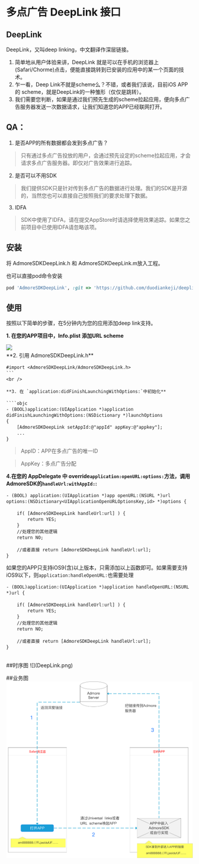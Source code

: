 # 多点广告 DeepLink 接口

## DeepLink
DeepLink，又叫deep linking，中文翻译作深层链接。

1. 简单地从用户体验来讲，DeepLink 就是可以在手机的浏览器上(Safari/Chorme)点击，便能直接跳转到已安装的应用中的某一个页面的技术。
2. 乍一看，Deep Link不就是scheme么？不错，或者我们该说，目前iOS APP的 scheme，就是DeepLink的一种雏形（仅仅是跳转）。
3. 我们需要您判断，如果是通过我们预先生成的scheme拉起应用，便向多点广告服务器发送一次数据请求，让我们知道您的APP已经联网打开。

## QA：
1. 是否APP的所有数据都会发到多点广告？

 >只有通过多点广告投放的用户，会通过预先设定的scheme拉起应用，才会请求多点广告服务器。即仅对广告效果进行追踪。

2. 是否可以不用SDK

 >我们提供SDK只是针对传到多点广告的数据进行处理。我们的SDK是开源的，当然您也可以直接自己按照我们的要求处理下数据。

3. IDFA

 >SDK中使用了IDFA，请在提交AppStore时请选择使用效果追踪。如果您之前项目中已使用IDFA请忽略该项。
 
## 安装
将 AdmoreSDKDeepLink.h 和 AdmoreSDKDeepLink.m放入工程。

也可以直接pod命令安装
```ruby
pod 'AdmoreSDKDeepLink', :git => 'https://github.com/duodiankeji/deeplink.git'
```

## 使用


按照以下简单的步骤，在5分钟内为您的应用添加deep link支持。

**1. 在您的APP项目中，Info.plist 添加URL scheme**

<img src="https://cloud.githubusercontent.com/assets/1057077/5710380/8d913f3e-9a6f-11e4-83a2-49f6564d7a8f.png" width="410" />

<br />
**2. 引用 AdmoreSDKDeepLink.h**

````objc
#import <AdmoreSDKDeepLink/AdmoreSDKDeepLink.h>
```
<br />

**3. 在 `application:didFinishLaunchingWithOptions:`中初始化**

````objc
- (BOOL)application:(UIApplication *)application didFinishLaunchingWithOptions:(NSDictionary *)launchOptions
{
    [AdmoreSDKDeepLink setAppId:@"appId" appKey:@"appkey"];
    ...
}
````

 >AppID：APP在多点广告的唯一ID
 
 >AppKey：多点广告分配

**4.在您的 AppDelegate 中 override`application:openURL:options:`方法，调用AdmoreSDK的`handleUrl:withAppId:`:**

````objc
- (BOOL) application:(UIApplication *)app openURL:(NSURL *)url options:(NSDictionary<UIApplicationOpenURLOptionsKey,id> *)options {

    if( [AdmoreSDKDeepLink handleUrl:url] ) {
        return YES;
    }
    //处理您的其他逻辑
    return NO;

    //或者直接 return [AdmoreSDKDeepLink handleUrl:url];
}

````
如果您的APP只支持iOS9(含)以上版本，只需添加以上函数即可。如果需要支持iOS9以下，则`application:handleOpenURL:`也需要处理

````objc
- (BOOL)application:(UIApplication *)application handleOpenURL:(NSURL *)url {

    if( [AdmoreSDKDeepLink handleUrl:url] ) {
        return YES;
    }
    //处理您的其他逻辑
    return NO;

    //或者直接 return [AdmoreSDKDeepLink handleUrl:url];
}
````

<br />
##时序图
![](DeepLink.png)

##业务图
![](497397626968604373.png)
